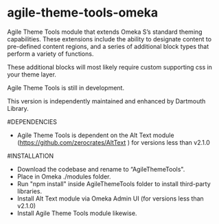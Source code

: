 # agile-theme-tools-omeka
Agile Theme Tools module that extends Omeka S’s standard theming capabilities. These extensions include the ability to designate content to pre-defined content regions, and a series of additional block types that perform a variety of functions.

These additional blocks will most likely require custom supporting css in your theme layer.

Agile Theme Tools is still in development.

This version is independently maintained and enhanced by Dartmouth Library.

#DEPENDENCIES
* Agile Theme Tools is dependent on the Alt Text module (https://github.com/zerocrates/AltText ) for versions less than v2.1.0

#INSTALLATION
* Download the codebase and rename to “AgileThemeTools".
* Place in Omeka ./modules folder.
* Run "npm install" inside AgileThemeTools folder to install third-party libraries.
* Install Alt Text module via Omeka Admin UI (for versions less than v2.1.0)
* Install Agile Theme Tools module likewise.
